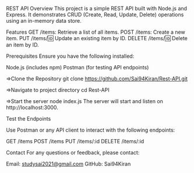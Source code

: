 REST API
Overview
This project is a simple REST API built with Node.js and Express. It demonstrates CRUD (Create, Read, Update, Delete) operations using an in-memory data store.

Features
GET /items: Retrieve a list of all items.
POST /items: Create a new item.
PUT /items/:id: Update an existing item by ID.
DELETE /items/:id: Delete an item by ID.

Prerequisites
Ensure you have the following installed:

Node.js (includes npm)
Postman (for testing API endpoints)

=>Clone the Repository
git clone https://github.com/Sai94Kiran/Rest-API.git

=>Navigate to project directory
cd Rest-API

=>Start the server
node index.js
The server will start and listen on http://localhost:3000.

Test the Endpoints

Use Postman or any API client to interact with the following endpoints:

GET /items
POST /items
PUT /items/:id
DELETE /items/:id



Contact
For any questions or feedback, please contact:

Email: studysai2021@gmail.com
GitHub: Sai94Kiran
